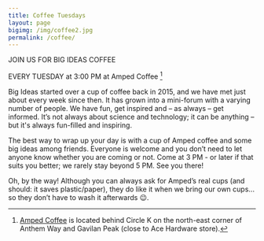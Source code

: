 ```yaml
---
title: Coffee Tuesdays
layout: page
bigimg: /img/coffee2.jpg
permalink: /coffee/
---
```


JOIN US FOR BIG IDEAS COFFEE

EVERY TUESDAY at 3:00 PM at Amped Coffee [^1]

Big Ideas started over a cup of coffee back in 2015, and we have met just about every week since then. It has grown into a mini-forum with a varying number of people. We have fun, get inspired and – as always – get informed. It’s not always about science and technology; it can be anything – but it's always fun-filled and inspiring.

The best way to wrap up your day is with a cup of Amped coffee and some big ideas among friends. Everyone is welcome and you don’t need to let anyone know whether you are coming or not. Come at 3 PM - or later if that suits you better; we rarely stay beyond 5 PM. See you there!

Oh, by the way! Although you can always ask for Amped’s real cups (and should: it saves plastic/paper), they do like it when we bring our own cups... so they don’t have to wash it afterwards 😉.

[^1]: [Amped Coffee](http://ampedcoffeeco.com) is  located behind Circle K on the north-east corner of Anthem Way and Gavilan Peak (close to Ace Hardware store).
